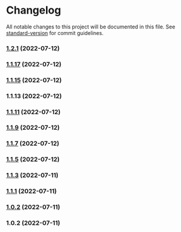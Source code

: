 # Changelog

All notable changes to this project will be documented in this file. See [standard-version](https://github.com/conventional-changelog/standard-version) for commit guidelines.

### [1.2.1](https://github.com/mayurrawte/searoute-ts/compare/v1.1.17...v1.2.1) (2022-07-12)

### [1.1.17](https://github.com/mayurrawte/searoute-ts/compare/v1.1.15...v1.1.17) (2022-07-12)

### [1.1.15](https://github.com/mayurrawte/searoute-ts/compare/v1.1.12...v1.1.15) (2022-07-12)

### 1.1.13 (2022-07-12)

### [1.1.11](https://github.com/mayurrawte/searoutes/compare/v1.1.8...v1.1.11) (2022-07-12)

### [1.1.9](https://github.com/mayurrawte/searoutes/compare/v1.1.6...v1.1.9) (2022-07-12)

### [1.1.7](https://github.com/mayurrawte/searoutes/compare/v1.1.4...v1.1.7) (2022-07-12)

### [1.1.5](https://github.com/mayurrawte/searoutes/compare/v1.1.2...v1.1.5) (2022-07-12)

### [1.1.3](https://github.com/mayurrawte/searoutes/compare/v1.1.0...v1.1.3) (2022-07-11)

### [1.1.1](https://github.com/mayurrawte/searoutes/compare/v1.0.1...v1.1.1) (2022-07-11)

### [1.0.2](https://github.com/mayurrawte/searoutes/compare/v1.0.1...v1.0.2) (2022-07-11)

### 1.0.2 (2022-07-11)
